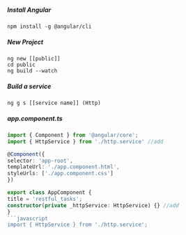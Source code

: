 ##### Install Angular

```console
npm install -g @angular/cli
```

##### New Project
```
ng new [[public]]
cd public
ng build --watch
```



##### Build a service

```
ng g s [[service name]] (Http)
```

##### app.component.ts
```typescript
import { Component } from '@angular/core';
import { HttpService } from './http.service' //add

@Component({
selector: 'app-root',
templateUrl: './app.component.html',
styleUrls: ['./app.component.css']
})

export class AppComponent {
title = 'restful_tasks';
constructor(private _httpService: HttpService) {} //add
}
```javascript
import { HttpService } from './http.service';
```
<!--stackedit_data:
eyJoaXN0b3J5IjpbMTk0ODAzMDMwMSwtNjg1ODg2NjMyXX0=
-->